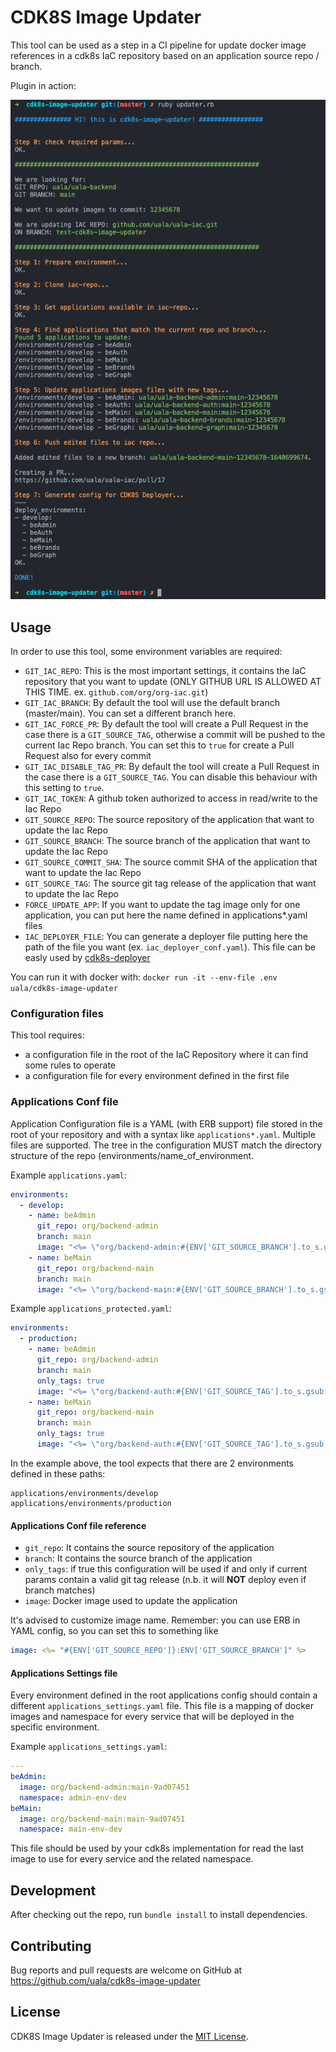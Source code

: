 # CDK8S Image Updater

This tool can be used as a step in a CI pipeline for update docker image references in a cdk8s IaC repository based on an application source repo / branch.

Plugin in action:

![Execution](/example.png)

## Usage

In order to use this tool, some environment variables are required:
* `GIT_IAC_REPO`: This is the most important settings, it contains the IaC repository that you want to update (ONLY GITHUB URL IS ALLOWED AT THIS TIME. ex. `github.com/org/org-iac.git`)
* `GIT_IAC_BRANCH`: By default the tool will use the default branch (master/main). You can set a different branch here.
* `GIT_IAC_FORCE_PR`: By default the tool will create a Pull Request in the case there is a `GIT_SOURCE_TAG`, otherwise a commit will be pushed to the current Iac Repo branch. You can set this to `true` for create a Pull Request also for every commit
* `GIT_IAC_DISABLE_TAG_PR`: By default the tool will create a Pull Request in the case there is a `GIT_SOURCE_TAG`. You can disable this behaviour with this setting to `true`.
* `GIT_IAC_TOKEN`: A github token authorized to access in read/write to the Iac Repo
* `GIT_SOURCE_REPO`: The source repository of the application that want to update the Iac Repo
* `GIT_SOURCE_BRANCH`: The source branch of the application that want to update the Iac Repo
* `GIT_SOURCE_COMMIT_SHA`: The source commit SHA of the application that want to update the Iac Repo
* `GIT_SOURCE_TAG`: The source git tag release of the application that want to update the Iac Repo
* `FORCE_UPDATE_APP`: If you want to update the tag image only for one application, you can put here the name defined in applications*.yaml files
* `IAC_DEPLOYER_FILE`: You can generate a deployer file putting here the path of the file you want (ex. `iac_deployer_conf.yaml`). This file can be easly used by [cdk8s-deployer](https://github.com/uala/cdk8s-deployer)

You can run it with docker with:
`docker run -it --env-file .env uala/cdk8s-image-updater`

### Configuration files

This tool requires:
- a configuration file in the root of the IaC Repository where it can find some rules to operate
- a configuration file for every environment defined in the first file

### Applications Conf file
Application Configuration file is a YAML (with ERB support) file stored in the root of your repository and with a syntax like `applications*.yaml`.
Multiple files are supported.
The tree in the configuration MUST match the directory structure of the repo (environments/name_of_environment.

Example `applications.yaml`:
```yaml
environments:
  - develop:
    - name: beAdmin
      git_repo: org/backend-admin
      branch: main
      image: "<%= \"org/backend-admin:#{ENV['GIT_SOURCE_BRANCH'].to_s.gsub(/\/+/, '-')}-#{ENV['GIT_SOURCE_COMMIT_SHA'].to_s[0, 8]}\" %>"
    - name: beMain
      git_repo: org/backend-main
      branch: main
      image: "<%= \"org/backend-main:#{ENV['GIT_SOURCE_BRANCH'].to_s.gsub(/\/+/, '-')}-#{ENV['GIT_SOURCE_COMMIT_SHA'].to_s[0, 8]}\" %>"
```

Example `applications_protected.yaml`:
```yaml
environments:
  - production:
    - name: beAdmin
      git_repo: org/backend-admin
      branch: main
      only_tags: true
      image: "<%= \"org/backend-auth:#{ENV['GIT_SOURCE_TAG'].to_s.gsub(/\/+/, '-')}\" %>"
    - name: beMain
      git_repo: org/backend-main
      branch: main
      only_tags: true
      image: "<%= \"org/backend-auth:#{ENV['GIT_SOURCE_TAG'].to_s.gsub(/\/+/, '-')}\" %>"
```

In the example above, the tool expects that there are 2 environments defined in these paths:
```
applications/environments/develop
applications/environments/production
```

#### Applications Conf file reference

* `git_repo`: It contains the source repository of the application
* `branch`: It contains the source branch of the application
* `only_tags`: if true this configuration will be used if and only if current params contain a valid git tag release
(n.b. it will **NOT** deploy even if branch matches)
* `image`: Docker image used to update the application

It's advised to customize image name. Remember: you can use ERB in YAML config, so you can set this to something like

```yaml
image: <%= "#{ENV['GIT_SOURCE_REPO']}:ENV['GIT_SOURCE_BRANCH']" %>
```


#### Applications Settings file
Every environment defined in the root applications config should contain a different `applications_settings.yaml` file.
This file is a mapping of docker images and namespace for every service that will be deployed in the specific environment.

Example `applications_settings.yaml`:
```yaml
---
beAdmin:
  image: org/backend-admin:main-9ad07451
  namespace: admin-env-dev
beMain:
  image: org/backend-main:main-9ad07451
  namespace: main-env-dev
```

This file should be used by your cdk8s implementation for read the last image to use for every service and the related namespace.


## Development

After checking out the repo, run `bundle install` to install dependencies.

## Contributing

Bug reports and pull requests are welcome on GitHub at https://github.com/uala/cdk8s-image-updater

## License

CDK8S Image Updater is released under the [MIT License](https://opensource.org/licenses/MIT).

